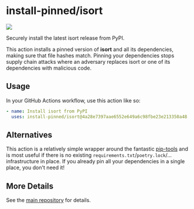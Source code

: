 

# install-pinned/isort

![](https://shields.io/badge/python-3.7%20%7C%203.8%20%7C%203.9%20%7C%203.10-blue)

Securely install the latest isort release from PyPI.

This action installs a pinned version of **isort** and all its dependencies,         making sure that file hashes match. Pinning your dependencies stops supply chain attacks where an adversary         replaces isort or one of its dependencies with malicious code.

## Usage

In your GitHub Actions workflow, use this action like so:

```yaml
- name: Install isort from PyPI
  uses: install-pinned/isort@4a28e7397aae6552e649a6c98fbe23e213350a48  # 5.10.1
```

## Alternatives

This action is a relatively simple wrapper around the fantastic [pip-tools](https://pip-tools.rtfd.io)         and is most useful if there is no existing `requirements.txt`/`poetry.lock`/... infrastructure in place.         If you already pin all your dependencies in a single place, you don't need it!

## More Details

See the [main repository](https://github.com/install-pinned/overview) for details.

